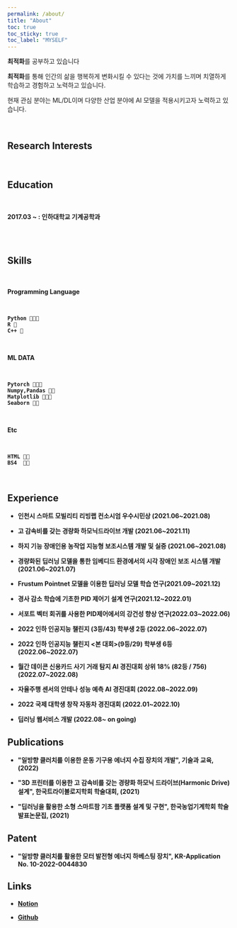```yaml
---
permalink: /about/
title: "About"
toc: true
toc_sticky: true
toc_label: "MYSELF"
---
```


**최적화**를 공부하고 있습니다

**최적화**를 통해 인간의 삶을 행복하게 변화시킬 수 있다는 것에 가치를 느끼며 치열하게 학습하고 경험하고 노력하고 있습니다.

현재 관심 분야는 ML/DL이며 다양한 산업 분야에 AI 모델을 적용시키고자 노력하고 있습니다.

<br/>


## **Research Interests**



<br/>



## **Education**

<br/>

<b> 2017.03 ~ : 인하대학교 기계공학과 <b>


<br/>




<!--## **Work Experience** -->



<br/>





## **Skills**

<br/>

**Programming Language**

<br/>

    Python 💚💚💚
    R 💚
    C++ 💚
    
<br/>

**ML DATA**

<br/>
    
    Pytorch 💚💚💚
    Numpy,Pandas 💚💚
    Matplotlib 💚💚💚
    Seaborn 💚💚
    
<br/>

**Etc**

<br/>

    HTML 💚💚
    BS4  💚💚
    
<br/>
    

<!--## **Certifications** -->

 ## **Experience**
  
  
 -  인천시 스마트 모빌리티 리빙랩 컨소시엄 우수시민상 (2021.06~2021.08)
  
  
 -  고 감속비를 갖는 경량화 하모닉드라이브 개발 (2021.06~2021.11)
  
  
 - 하지 기능 장애인용 농작업 지능형 보조시스템 개발 및 실증 (2021.06~2021.08)
  
     
 - 경량화된 딥러닝 모델을 통한 임베디드 환경에서의 시각 장애인 보조 시스템 개발 (2021.06~2021.07)
  
  
 - Frustum Pointnet 모델을 이용한 딥러닝 모델 학습 연구(2021.09~2021.12)
  
  
 - 경사 감소 학습에 기초한 PID 제어기 설계 연구(2021.12~2022.01)
  
  
 - 서포트 벡터 회귀를 사용한 PID제어에서의 강건성 향상 연구(2022.03~2022.06)
  
  
 - 2022 인하 인공지능 챌린지 (3등/43) 학부생 2등 (2022.06~2022.07)
  
  
 - 2022 인하 인공지능 챌린지 <본 대회>(9등/29) 학부생 6등 (2022.06~2022.07)
  
  
 - 월간 데이콘 신용카드 사기 거래 탐지 AI 경진대회 상위 18% (82등 / 756) (2022.07~2022.08)
  
  
 - 자율주행 센서의 안테나 성능 예측 AI 경진대회 (2022.08~2022.09)

  
 - 2022 국제 대학생 창작 자동차 경진대회 (2022.01~2022.10)
  
  
 - 딥러닝 웹서비스 개발 (2022.08~ on going)
  
  
  
  
## **Publications**
  
  - "일방향 클러치를 이용한 운동 기구용 에너지 수집 장치의 개발", 기술과 교육, (2022)

  - "3D 프린터를 이용한 고 감속비를 갖는 경량화 하모닉 드라이브(Harmonic Drive) 설계", 한국트라이볼로지학회 학술대회, (2021)

  - "딥러닝을 활용한 소형 스마트팜 기초 플랫폼 설계 및 구현", 한국농업기계학회 학술발표논문집, (2021) 
  
  

## **Patent**
  
  - "일방향 클러치를 활용한 모터 발전형 에너지 하베스팅 장치", KR-Application No. 10-2022-0044830
  
  

## Links
  
- [**Notion**](https://scratched-rayon-d71.notion.site/b0d17a08c46847aa868248582573b85e)
  
- [**Github**](https://github.com/cheon12)

    
    
